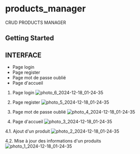 # products_manager

CRUD PRODUCTS MANAGER
## Getting Started

## INTERFACE
- Page login
- Page register
- Page mot de passe oublié
- Page d'accueil

1. Page login
   ![photo_6_2024-12-18_01-24-35](https://github.com/user-attachments/assets/5002f2df-4444-4dec-a125-9dfd44622b84)

2. Page register
   ![photo_5_2024-12-18_01-24-35](https://github.com/user-attachments/assets/50bc930d-74a0-4dec-87ec-d96433307e63)

3. Page mot de passe oublié
   ![photo_4_2024-12-18_01-24-35](https://github.com/user-attachments/assets/54c51055-46de-4526-84ae-977d95a382a5)

4. Page d'accueil
   ![photo_3_2024-12-18_01-24-35](https://github.com/user-attachments/assets/b3d98f66-ca5f-4742-be12-12c706189b93)

4.1. Ajout d'un produit
  ![photo_2_2024-12-18_01-24-35](https://github.com/user-attachments/assets/23c87c0b-5dc4-4762-b16b-42b6823dca8d)

4.2. Mise à jour des informations d'un produits
  ![photo_1_2024-12-18_01-24-35](https://github.com/user-attachments/assets/83f55777-03bd-4b23-9887-82bf925bf6ce)
